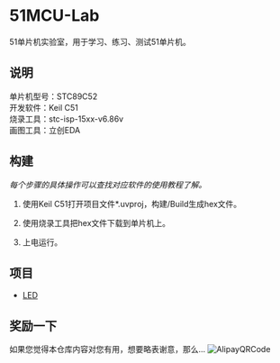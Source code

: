 # 51MCU-Lab

51单片机实验室，用于学习、练习、测试51单片机。

## 说明

单片机型号：STC89C52  
开发软件：Keil C51  
烧录工具：stc-isp-15xx-v6.86v  
画图工具：立创EDA  

## 构建

*每个步骤的具体操作可以查找对应软件的使用教程了解。*

1. 使用Keil C51打开项目文件*.uvproj，构建/Build生成hex文件。

2. 使用烧录工具把hex文件下载到单片机上。

3. 上电运行。

## 项目

* [LED](https://github.com/masterzhk/51MCU-Lab/tree/master/LED)

## 奖励一下

如果您觉得本仓库内容对您有用，想要略表谢意，那么...
![AlipayQRCode](https://github.com/masterzhk/Storage/blob/master/image/AlipayQRCode.jpg)
